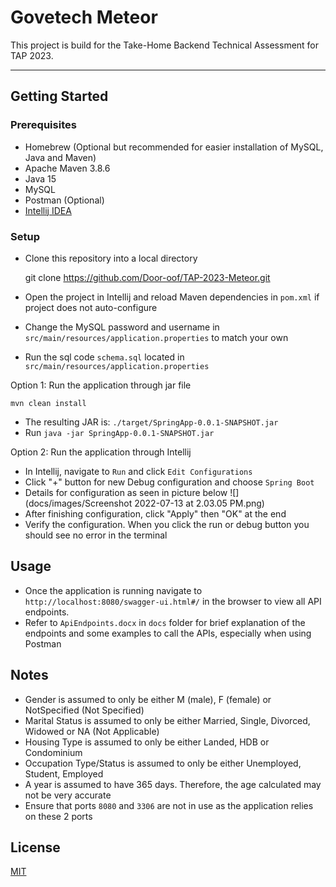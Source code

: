 # Govetech Meteor

This project is build for the Take-Home Backend Technical Assessment for TAP 2023.

---
## Getting Started

### Prerequisites
- Homebrew (Optional but recommended for easier installation of MySQL, Java and Maven)
- Apache Maven 3.8.6
- Java 15
- MySQL
- Postman (Optional)
- [Intellij IDEA](https://www.jetbrains.com/idea/download)

### Setup
- Clone this repository into a local directory


    git clone https://github.com/Door-oof/TAP-2023-Meteor.git


- Open the project in Intellij and reload Maven dependencies in `pom.xml` if project does not auto-configure
- Change the MySQL password and username in `src/main/resources/application.properties` to match your own
- Run the sql code `schema.sql` located in `src/main/resources/application.properties`

Option 1: Run the application through jar file

    mvn clean install

- The resulting JAR is: `./target/SpringApp-0.0.1-SNAPSHOT.jar`
- Run `java -jar SpringApp-0.0.1-SNAPSHOT.jar`

Option 2: Run the application through Intellij
- In Intellij, navigate to `Run` and click `Edit Configurations`
- Click "+" button for new Debug configuration and choose `Spring Boot`
- Details for configuration as seen in picture below
![](docs/images/Screenshot 2022-07-13 at 2.03.05 PM.png)
- After finishing configuration, click "Apply" then "OK" at the end
- Verify the configuration. When you click the run or debug button you should see no error in the terminal

## Usage
- Once the application is running navigate to `http://localhost:8080/swagger-ui.html#/` in the browser to view all API endpoints.
- Refer to `ApiEndpoints.docx` in `docs` folder for brief explanation of the endpoints and some examples to call the APIs, especially when using Postman

## Notes
- Gender is assumed to only be either M (male), F (female) or NotSpecified (Not Specified)
- Marital Status is assumed to only be either Married, Single, Divorced, Widowed or NA (Not Applicable)
- Housing Type is assumed to only be either Landed, HDB or Condominium
- Occupation Type/Status is assumed to only be either Unemployed, Student, Employed
- A year is assumed to have 365 days. Therefore, the age calculated may not be very accurate
- Ensure that ports `8080` and `3306` are not in use as the application relies on these 2 ports

## License
[MIT](LICENSE)